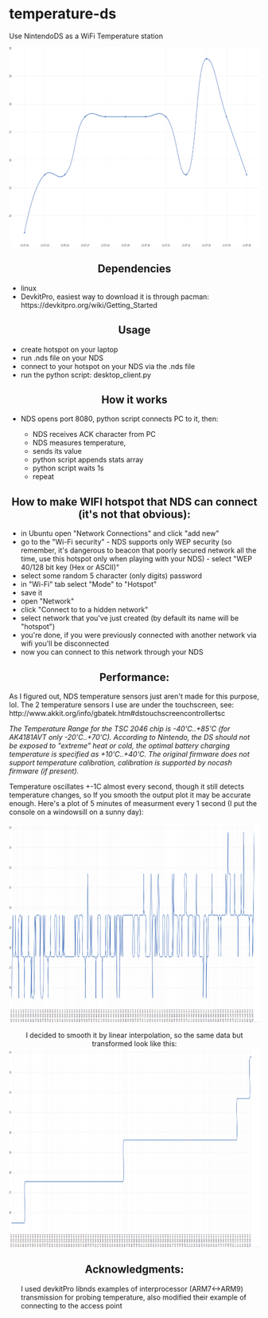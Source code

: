 # temperature-ds
Use NintendoDS as a WiFi Temperature station

<p align="center">
<img src="https://raw.githubusercontent.com/dbeef/temperature-ds/master/readme/plot_small.png" alt="12 sec transmission"
 width="650" height="400">

<h2 align="center">Dependencies</h2>
<ul>
 <li>linux</li>
<li>DevkitPro, easiest way to download it is through pacman: https://devkitpro.org/wiki/Getting_Started</li>
</ul>

<h2 align="center">Usage</h2>

<ul>
 
 <li> create hotspot on your laptop </li>
 <li> run .nds file on your NDS </li>
 <li> connect to your hotspot on your NDS via the .nds file </li>
 <li> run the python script: desktop_client.py </li> 
 
</ul>

<h2 align="center">How it works</h2>

<ul>
<li>NDS opens port 8080, python script connects PC to it, then:</li>
  <ul>
    <li> NDS receives ACK character from PC</li>  
    <li> NDS measures temperature,</li>  
    <li> sends its value </li>
    <li> python script appends stats array </li>
    <li> python script waits 1s </li>
    <li> repeat</li>  
    </ul>
</ul>

<h2 align="center">How to make WIFI hotspot that NDS can connect (it's not that obvious):</h2>

<ul>
<li>in Ubuntu open "Network Connections" and click "add new"</li>
<li>go to the "Wi-Fi security" - NDS supports only WEP security (so remember, it's dangerous to beacon that poorly secured network all the time, use this hotspot only when playing with your NDS) - select "WEP 40/128 bit key (Hex or ASCII)" </li>
 <li> select some random 5 character (only digits) password </li>
 <li> in "Wi-Fi" tab select "Mode" to "Hotspot" </li>
 <li> save it </li>
 <li> open "Network" </li>
 <li> click "Connect to to a hidden network" </li>
 <li> select network that you've just created (by default its name will be "hotspot")
 <li> you're done, if you were previously connected with another network via wifi you'll be disconnected</li>
 <li> now you can connect to this network through your NDS </li>
</ul>

<h2 align="center">Performance:</h2>
<p> As I figured out, NDS temperature sensors just aren't made for this purpose, lol. The 2 temperature sensors I use are under the touchscreen, see: http://www.akkit.org/info/gbatek.htm#dstouchscreencontrollertsc 
 
<i align="center"> The Temperature Range for the TSC 2046 chip is -40'C..+85'C (for AK4181AVT only -20'C..+70'C). According to Nintendo, the DS should not be exposed to "extreme" heat or cold, the optimal battery charging temperature is specified as +10'C..+40'C.
The original firmware does not support temperature calibration, calibration is supported by nocash firmware (if present). </i>
 
Temperature oscillates +-1C almost every second, though it still detects temperature changes, so If you smooth the output plot it may be accurate enough. 
Here's a plot of 5 minutes of measurment every 1 second (I put the console on a windowsill on a sunny day):</p>


<p align="center">
<img src="https://raw.githubusercontent.com/dbeef/temperature-ds/master/readme/plot_big.png" alt="Efficiency"
 width="650" height="400">

<p align="center"> I decided to smooth it by linear interpolation, so the same data but transformed look like this:
<img src="https://raw.githubusercontent.com/dbeef/temperature-ds/master/readme/plot_interpolation.png" alt="Efficiency"
 width="650" height="400">

<h2 align="center">Acknowledgments:</h2>
<ul> I used devkitPro libnds examples of interprocessor (ARM7<->ARM9) transmission for probing temperature, also modified their example of connecting to the access point  </ul>
